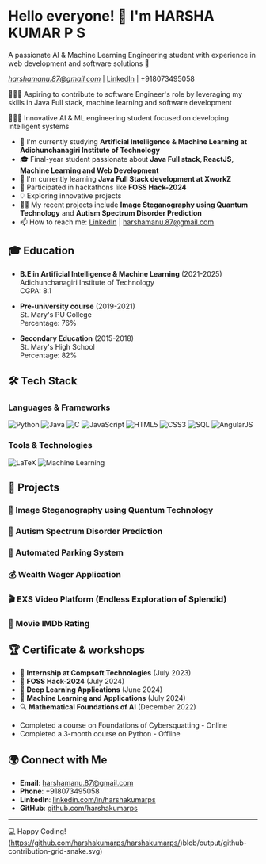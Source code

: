 # Hello everyone! 👋 I'm HARSHA KUMAR P S 

A passionate AI & Machine Learning Engineering student with experience in web development and software solutions 🚀

*harshamanu.87@gmail.com* | [LinkedIn](https://www.linkedin.com/in/harshakumarps/) | +918073495058

👨🏼‍🎓 Aspiring to contribute to software Engineer's role by leveraging my skills in Java Full stack, machine learning and software development

👨🏼‍💻 Innovative AI & ML engineering student focused on developing intelligent systems

* 🔭 I'm currently studying **Artificial Intelligence & Machine Learning at Adichunchanagiri Institute of Technology**
* 🎓 Final-year student passionate about **Java Full stack, ReactJS, Machine Learning and Web Development**
* 🌱 I'm currently learning **Java Full Stack development at XworkZ**
* 🚀 Participated in hackathons like **FOSS Hack-2024**
* 💡 Exploring innovative projects
* 👨‍💻 My recent projects include **Image Steganography using Quantum Technology** and **Autism Spectrum Disorder Prediction**
* 📫 How to reach me: [LinkedIn](https://www.linkedin.com/in/harshakumarps/) | harshamanu.87@gmail.com

## 🎓 Education

- **B.E in Artificial Intelligence & Machine Learning** (2021-2025)  
  Adichunchanagiri Institute of Technology  
  CGPA: 8.1

- **Pre-university course** (2019-2021)  
  St. Mary's PU College  
  Percentage: 76%

- **Secondary Education** (2015-2018)  
  St. Mary's High School  
  Percentage: 82%

## 🛠 Tech Stack

### Languages & Frameworks
![Python](https://img.shields.io/badge/-Python-3776AB?style=for-the-badge&logo=Python&logoColor=white)
![Java](https://img.shields.io/badge/-Java-007396?style=for-the-badge&logo=Java&logoColor=white)
![C](https://img.shields.io/badge/-C-A8B9CC?style=for-the-badge&logo=C&logoColor=white)
![JavaScript](https://img.shields.io/badge/-JavaScript-F7DF1E?style=for-the-badge&logo=javascript&logoColor=black)
![HTML5](https://img.shields.io/badge/-HTML5-E34F26?style=for-the-badge&logo=html5&logoColor=white)
![CSS3](https://img.shields.io/badge/-CSS3-1572B6?style=for-the-badge&logo=css3&logoColor=white)
![SQL](https://img.shields.io/badge/-SQL-4479A1?style=for-the-badge&logo=MySQL&logoColor=white)
![AngularJS](https://img.shields.io/badge/-AngularJS-DD0031?style=for-the-badge&logo=angularjs&logoColor=white)

### Tools & Technologies
![LaTeX](https://img.shields.io/badge/-LaTeX-008080?style=for-the-badge&logo=latex&logoColor=white)
![Machine Learning](https://img.shields.io/badge/-Machine%20Learning-FF6F00?style=for-the-badge&logo=tensorflow&logoColor=white)

## 📌 Projects

### 🔐 Image Steganography using Quantum Technology

### 🧠 Autism Spectrum Disorder Prediction

### 🚗 Automated Parking System

### 💰 Wealth Wager Application

### 🎬 EXS Video Platform (Endless Exploration of Splendid)

### 🎥 Movie IMDb Rating

## 🏆 Certificate & workshops

* 💼 **Internship at Compsoft Technologies** (July 2023)
* 🌟 **FOSS Hack-2024** (July 2024)
* 🧠 **Deep Learning Applications** (June 2024)
* 🤖 **Machine Learning and Applications** (July 2024)
* 🔍 **Mathematical Foundations of AI** (December 2022)
- Completed a course on Foundations of Cybersquatting - Online
- Completed a 3-month course on Python - Offline

## 🌍 Connect with Me
- **Email**: harshamanu.87@gmail.com
- **Phone**: +918073495058
- **LinkedIn**: [linkedin.com/in/harshakumarps](https://www.linkedin.com/in/harshakumarps/)
- **GitHub**: [github.com/harshakumarps](https://github.com/harshakumarps)

---
💻 Happy Coding!
(https://github.com/harshakumarps/harshakumarps/)blob/output/github-contribution-grid-snake.svg)
